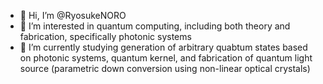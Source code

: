 - 👋 Hi, I’m @RyosukeNORO
- 👀 I’m interested in quantum computing, including both theory and fabrication, specifically photonic systems
- 🌱 I’m currently studying generation of arbitrary quabtum states based on photonic systems, quantum kernel, and fabrication of quantum light source (parametric down conversion using non-linear optical crystals)

<!---
RyosukeNORO/RyosukeNORO is a ✨ special ✨ repository because its `README.md` (this file) appears on your GitHub profile.
You can click the Preview link to take a look at your changes.
--->
